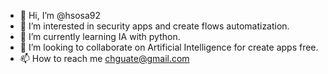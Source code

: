 - 👋 Hi, I’m @hsosa92
- 👀 I’m interested in security apps  and create flows automatization.
- 🌱 I’m currently learning IA with python.
- 💞️ I’m looking to collaborate on Artificial Intelligence for create apps free.
- 📫 How to reach me chguate@gmail.com

<!---
hsosa92/hsosa92 is a ✨ special ✨ repository because its `README.md` (this file) appears on your GitHub profile.
You can click the Preview link to take a look at your changes.
--->
